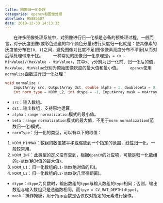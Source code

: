 ```yaml
---
title: 图像归一化处理
categories: opencv和图像处理
abbrlink: 9588b607
date: 2018-12-30 14:13:33
---
```

&emsp;&emsp;在许多图像处理系统中，对图像进行归一化都是必备的预处理过程。一般而言，对于灰度图像(或彩色通道的每个颜色分量)进行灰度归一化就是：使其像素的灰度值分布在`[0, 1]`之间，避免图像对比度不足(图像像素亮度分布不平衡)从而对后续处理带来干扰。
&emsp;&emsp;一种常见的图像归一化原理是`y = (x - MinValue)/(MaxValue - MinValue)`，其中`x`、`y`分别为归一化前、归一化后的值，`MaxValue`、`MinValue`分别为原始图像灰度的最大值和最小值。
&emsp;&emsp;`opencv`使用`normalize`函数进行归一化处理：

``` cpp
void normalize (
    InputArray src, OutputArray dst, double alpha = 1, doublebeta = 0,
    int norm_type = NORM_L2, int dtype = -1, InputArray mask = noArray());
```

- `src`：输入数组。
- `dst`：输出数组，支持原地运算。
- `alpha`：`range normalization`模式的最小值。
- `beta`：`range normalization`模式的最大值，不用于`norm normalization`(范数归一化)模式。
- `normType`：归一化的类型，可以有以下的取值：

1. `NORM_MINMAX`：数组的数值被平移或缩放到一个指定的范围，线性归一化，一般较常用。
2. `NORM_INF`：此类型的定义没有查到，根据`OpenCV`的对应项，可能是归一化数组的`C-范数`(绝对值的最大值)。
3. `NORM_L1`：归一化数组的`L1-范数`(绝对值的和)。
4. `NORM_L2`：归一化数组的`L2-范数`(欧几里德距离)。

- `dtype`：`dtype`为负数时，输出数组的`type`与输入数组的`type`相同；否则，输出数组与输入数组只是通道数相同，而`tpye = CV_MAT_DEPTH(dtype)`。
- `mask`：操作掩膜，用于指示函数是否仅仅对指定的元素进行操作。